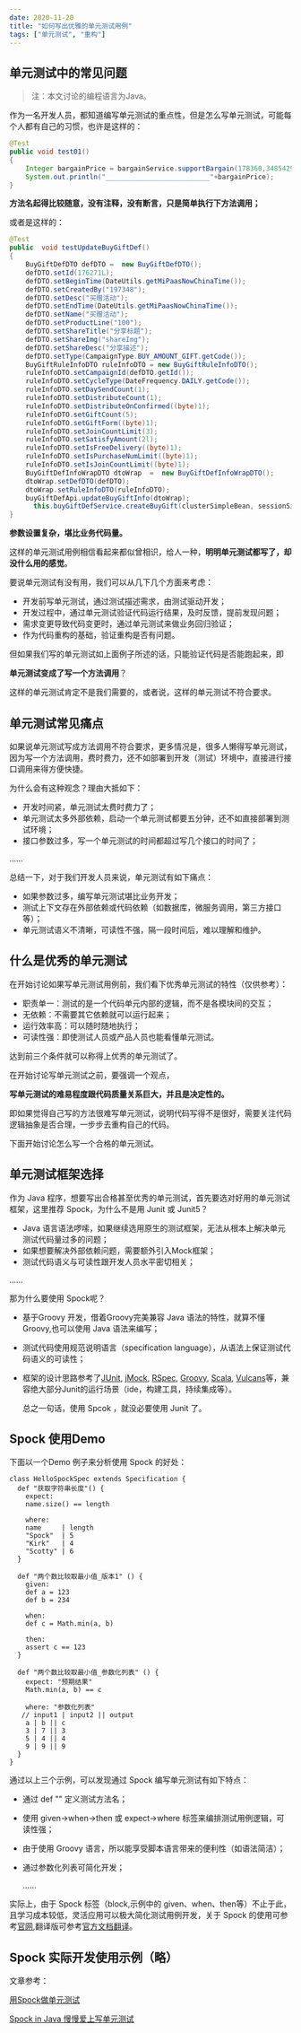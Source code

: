 ```yaml
---
date: 2020-11-20
title: "如何写出优雅的单元测试用例"
tags: ["单元测试", "重构"]
---
```


## 单元测试中的常见问题

> 注：本文讨论的编程语言为Java。

作为一名开发人员，都知道编写单元测试的重点性，但是怎么写单元测试，可能每个人都有自己的习惯，也许是这样的：

```java
@Test
public void test01()
{
    Integer bargainPrice = bargainService.supportBargain(178360,34854296L, 197338L,  SourceChannels.WECHAT_MP.getCode(), "inphone11", "ios", "127.0.0.1");
    System.out.println("__________________________"+bargainPrice);
}
```

**方法名起得比较随意，没有注释，没有断言，只是简单执行下方法调用；**

或者是这样的：

```java
@Test
public  void testUpdateBuyGiftDef()
{
    BuyGiftDefDTO defDTO =  new BuyGiftDefDTO();
    defDTO.setId(176271L);
    defDTO.setBeginTime(DateUtils.getMiPaasNowChinaTime());
    defDTO.setCreatedBy("197348");
    defDTO.setDesc("买赠活动");
    defDTO.setEndTime(DateUtils.getMiPaasNowChinaTime());
    defDTO.setName("买赠活动");
    defDTO.setProductLine("100");
    defDTO.setShareTitle("分享标题");
    defDTO.setShareImg("shareImg");
    defDTO.setShareDesc("分享描述");
    defDTO.setType(CampaignType.BUY_AMOUNT_GIFT.getCode());
    BuyGiftRuleInfoDTO ruleInfoDTO = new BuyGiftRuleInfoDTO();
    ruleInfoDTO.setCampaignId(defDTO.getId());
    ruleInfoDTO.setCycleType(DateFrequency.DAILY.getCode());
    ruleInfoDTO.setDaySendCount(1);
    ruleInfoDTO.setDistributeCount(1);
    ruleInfoDTO.setDistributeOnConfirmed((byte)1);
    ruleInfoDTO.setGiftCount(5);
    ruleInfoDTO.setGiftForm((byte)1);
    ruleInfoDTO.setJoinCountLimit(3);
    ruleInfoDTO.setSatisfyAmount(2l);
    ruleInfoDTO.setIsFreeDelivery((byte)1);
    ruleInfoDTO.setIsPurchaseNumLimit((byte)1);
    ruleInfoDTO.setIsJoinCountLimit((byte)1);
    BuyGiftDefInfoWrapDTO dtoWrap  =  new BuyGiftDefInfoWrapDTO();
    dtoWrap.setDefDTO(defDTO);
    dtoWrap.setRuleInfoDTO(ruleInfoDTO);
    buyGiftDefApi.updateBuyGiftInfo(dtoWrap);
      this.buyGiftDefService.createBuyGift(clusterSimpleBean, sessionSimpleBean, def, defAttrs, resList, proList, opList);
}
```

**参数设置复杂，堪比业务代码量。**

这样的单元测试用例相信看起来都似曾相识，给人一种，**明明单元测试都写了，却没什么用的感觉**。

要说单元测试有没有用，我们可以从几下几个方面来考虑：

- 开发前写单元测试，通过测试描述需求，由测试驱动开发；
- 开发过程中，通过单元测试验证代码运行结果，及时反馈，提前发现问题；
- 需求变更导致代码变更时，通过单元测试来做业务回归验证；
- 作为代码重构的基础，验证重构是否有问题。

但如果我们写的单元测试如上面例子所述的话，只能验证代码是否能跑起来，即

**单元测试变成了写一个方法调用**？

这样的单元测试肯定不是我们需要的，或者说，这样的单元测试不符合要求。

## 单元测试常见痛点

如果说单元测试写成方法调用不符合要求，更多情况是，很多人懒得写单元测试，因为写一个方法调用，费时费力，还不如部署到开发（测试）环境中，直接进行接口调用来得方便快捷。

为什么会有这种观念？理由大抵如下：

- 开发时间紧，单元测试太费时费力了；
- 单元测试太多外部依赖，启动一个单元测试都要五分钟，还不如直接部署到测试环境；
- 接口参数过多，写一个单元测试的时间都超过写几个接口的时间了；

……

总结一下，对于我们开发人员来说，单元测试有如下痛点：

- 如果参数过多，编写单元测试堪比业务开发；
- 测试上下文存在外部依赖或代码依赖（如数据库，微服务调用，第三方接口等）；
- 单元测试语义不清晰，可读性不强，隔一段时间后，难以理解和维护。

## 什么是优秀的单元测试

在开始讨论如果写单元测试用例前，我们看下优秀单元测试的特性（仅供参考）：

- 职责单一：测试的是一个代码单元内部的逻辑，而不是各模块间的交互；
- 无依赖：不需要其它依赖就可以运行起来；
- 运行效率高：可以随时随地执行；
- 可读性强：即使测试人员或产品人员也能看懂单元测试。

达到前三个条件就可以称得上优秀的单元测试了。

在开始讨论写单元测试之前，要强调一个观点，

**写单元测试的难易程度跟代码质量关系巨大，并且是决定性的。**

即如果觉得自己写的方法很难写单元测试，说明代码写得不是很好，需要关注代码逻辑抽象是否合理，一步步去重构自己的代码。

下面开始讨论怎么写一个合格的单元测试。

## 单元测试框架选择

作为 Java 程序，想要写出合格甚至优秀的单元测试，首先要选对好用的单元测试框架，这里推荐 Spock，为什么不是用 Junit 或 Junit5？

- Java 语言语法啰嗦，如果继续选用原生的测试框架，无法从根本上解决单元测试代码量过多的问题；
- 如果想要解决外部依赖问题，需要额外引入Mock框架；
- 测试代码语义与可读性跟开发人员水平密切相关；

……

那为什么要使用 Spock呢？

- 基于Groovy 开发，借着Groovy完美兼容 Java 语法的特性，就算不懂 Groovy,也可以使用 Java 语法来编写；

- 测试代码使用规范说明语言（specification language），从语法上保证测试代码语义的可读性；

- 框架的设计思路参考了[JUnit](http://junit.org/), [jMock](http://www.jmock.org/), [RSpec](http://rspec.info/), [Groovy](http://groovy-lang.org/), [Scala](http://scala-lang.org/), [Vulcans](https://en.wikipedia.org/wiki/Vulcan_(Star_Trek))等，兼容绝大部分Junit的运行场景（ide，构建工具，持续集成等）。

  总之一句话，使用 Spcok ，就没必要使用 Junit 了。

## Spock 使用Demo

下面以一个Demo 例子来分析使用 Spock 的好处：

```gr
class HelloSpockSpec extends Specification {
  def "获取字符串长度"() {
    expect:
    name.size() == length

    where:
    name     | length
    "Spock"  | 5
    "Kirk"   | 4
    "Scotty" | 6
  }

  def "两个数比较取最小值_版本1" () {
    given:
    def a = 123
    def b = 234

    when:
    def c = Math.min(a, b)

    then:
    assert c == 123
  }

  def "两个数比较取最小值_参数化列表" () {
    expect: "预期结果"
    Math.min(a, b) == c

    where: "参数化列表"
   // input1 | input2 || output
    a | b || c
    3 | 7 || 3
    5 | 4 || 4
    9 | 9 || 9
  }
}  
```

通过以上三个示例，可以发现通过 Spock 编写单元测试有如下特点：

- 通过 def "" 定义测试方法名；

- 使用 given->when->then 或 expect->where 标签来编排测试用例逻辑，可读性强；

- 由于使用 Groovy 语言，所以能享受脚本语言带来的便利性（如语法简洁）；

- 通过参数化列表可简化开发；

  ……

实际上，由于 Spock 标签（block,示例中的 given、when、then等）不止于此，且学习成本较低，灵活应用可以极大简化测试用例开发，关于 Spock 的使用可参考[官网](http://spockframework.org/spock/docs/1.3/spock_primer.html),翻译版可参考[官方文档翻译](https://segmentfault.com/a/1190000022960319)。

## Spock 实际开发使用示例（略）

文章参考：

[ 用Spock做单元测试](https://gitee.com/sunt/spock)

[Spock in Java 慢慢爱上写单元测试](https://segmentfault.com/a/1190000020599509?utm_source=sf-related)
